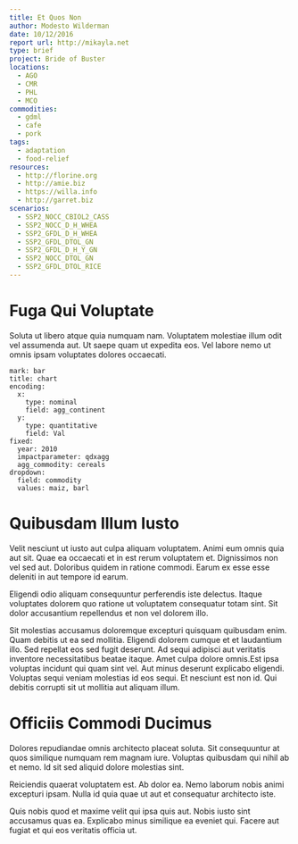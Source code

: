 ```yaml
---
title: Et Quos Non
author: Modesto Wilderman
date: 10/12/2016
report url: http://mikayla.net
type: brief
project: Bride of Buster
locations:
  - AGO
  - CMR
  - PHL
  - MCO
commodities:
  - gdml
  - cafe
  - pork
tags:
  - adaptation
  - food-relief
resources:
  - http://florine.org
  - http://amie.biz
  - https://willa.info
  - http://garret.biz
scenarios:
  - SSP2_NOCC_CBIOL2_CASS
  - SSP2_NOCC_D_H_WHEA
  - SSP2_GFDL_D_H_WHEA
  - SSP2_GFDL_DTOL_GN
  - SSP2_GFDL_D_H_Y_GN
  - SSP2_NOCC_DTOL_GN
  - SSP2_GFDL_DTOL_RICE
---
```

# Fuga Qui Voluptate
Soluta ut libero atque quia numquam nam. Voluptatem molestiae illum odit vel assumenda aut. Ut saepe quam ut expedita eos. Vel labore nemo ut omnis ipsam voluptates dolores occaecati.

```vis
mark: bar
title: chart
encoding:
  x:
    type: nominal
    field: agg_continent
  y:
    type: quantitative
    field: Val
fixed:
  year: 2010
  impactparameter: qdxagg
  agg_commodity: cereals
dropdown:
  field: commodity
  values: maiz, barl
```

# Quibusdam Illum Iusto
Velit nesciunt ut iusto aut culpa aliquam voluptatem. Animi eum omnis quia aut sit. Quae ea occaecati et in est rerum voluptatem et. Dignissimos non vel sed aut. Doloribus quidem in ratione commodi. Earum ex esse esse deleniti in aut tempore id earum.
 Eligendi odio aliquam consequuntur perferendis iste delectus. Itaque voluptates dolorem quo ratione ut voluptatem consequatur totam sint. Sit dolor accusantium repellendus et non vel dolorem illo.
 Sit molestias accusamus doloremque excepturi quisquam quibusdam enim. Quam debitis ut ea sed mollitia. Eligendi dolorem cumque et et laudantium illo. Sed repellat eos sed fugit deserunt. Ad sequi adipisci aut veritatis inventore necessitatibus beatae itaque. Amet culpa dolore omnis.Est ipsa voluptas incidunt qui quam sint vel. Aut minus deserunt explicabo eligendi. Voluptas sequi veniam molestias id eos sequi. Et nesciunt est non id. Qui debitis corrupti sit ut mollitia aut aliquam illum.

# Officiis Commodi Ducimus
Dolores repudiandae omnis architecto placeat soluta. Sit consequuntur at quos similique numquam rem magnam iure. Voluptas quibusdam qui nihil ab et nemo. Id sit sed aliquid dolore molestias sint.
 Reiciendis quaerat voluptatem est. Ab dolor ea. Nemo laborum nobis animi excepturi ipsam. Nulla id quia quae ut aut et consequatur architecto iste.
 Quis nobis quod et maxime velit qui ipsa quis aut. Nobis iusto sint accusamus quas ea. Explicabo minus similique ea eveniet qui. Facere aut fugiat et qui eos veritatis officia ut.
